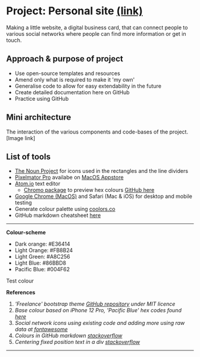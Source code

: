 # Project: Personal site [(link)](https://antoniosfiala.github.io/personal_site/)
Making a little website, a digital business card, that can connect people to various social networks where people can find more information or get in touch.

## Approach & purpose of project
- Use open-source templates and resources
- Amend only what is required to make it 'my own'
- Generalise code to allow for easy extendability in the future
- Create detailed documentation here on GitHub
- Practice using GitHub

## Mini architecture
The interaction of the various components and code-bases of the project.
[Image link]

## List of tools
- [The Noun Project](https://thenounproject.com) for icons used in the rectangles and the line dividers
- [Pixelmator Pro](https://www.pixelmator.com/pro/) availabe on [MacOS Appstore](https://apps.apple.com/us/app/pixelmator-pro/id1289583905?mt=12)
- [Atom.io](https://atom.io) text editor
  - [Chromo package](https://atom.io/packages/chromo-color-previews) to preview hex colours [GitHub here](https://github.com/Vertagon-Softworks/Chromo)
- [Google Chrome (MacOS)](https://www.google.com/intl/en_uk/chrome/) and Safari (Mac & iOS) for desktop and mobile testing
- Generate colour palette using [coolors.co](https://coolors.co/)
- GitHub markdown cheatsheet [here](https://github.com/adam-p/markdown-here/wiki/Markdown-Cheatsheet)

---

**Colour-scheme**
- Dark orange: #E36414
- Light Orange: #FB8B24
- Light Green: #A8C256
- Light Blue: #86BBD8
- Pacific Blue: #004F62

<dl font-color: "#004F62"> Test colour </dl>


**References**
1. _'Freelance' bootstrap theme [GitHub repository](https://github.com/startbootstrap/startbootstrap-freelancer) under MIT licence_
2. _Base colour based on iPhone 12 Pro, 'Pacific Blue' hex codes found [here](https://colorswall.com/palette/27294/)_
3. _Social network icons using existing code and adding more using raw data at [fontawesome](https://fontawesome.com/icons?d=gallery)_
4. _Colours in GitHub markdown [stackoverflow](https://stackoverflow.com/questions/11509830/how-to-add-color-to-githubs-readme-md-file)_
5. _Centering fixed position text in a div [stackoverflow](https://stackoverflow.com/questions/2861247/center-aligning-a-fixed-position-div)_

---
